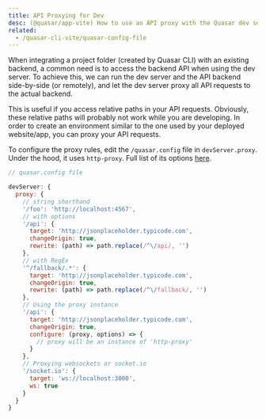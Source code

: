 ```yaml
---
title: API Proxying for Dev
desc: (@quasar/app-vite) How to use an API proxy with the Quasar dev server.
related:
  - /quasar-cli-vite/quasar-config-file
---
```


When integrating a project folder (created by Quasar CLI) with an existing backend, a common need is to access the backend API when using the dev server. To achieve this, we can run the dev server and the API backend side-by-side (or remotely), and let the dev server proxy all API requests to the actual backend.

This is useful if you access relative paths in your API requests. Obviously, these relative paths will probably not work while you are developing. In order to create an environment similar to the one used by your deployed website/app, you can proxy your API requests.

To configure the proxy rules, edit the `/quasar.config` file in `devServer.proxy`. Under the hood, it uses `http-proxy`. Full list of its options [here](https://github.com/http-party/node-http-proxy#options).

```js
// quasar.config file

devServer: {
  proxy: {
    // string shorthand
    '/foo': 'http://localhost:4567',
    // with options
    '/api': {
      target: 'http://jsonplaceholder.typicode.com',
      changeOrigin: true,
      rewrite: (path) => path.replace(/^\/api/, '')
    },
    // with RegEx
    '^/fallback/.*': {
      target: 'http://jsonplaceholder.typicode.com',
      changeOrigin: true,
      rewrite: (path) => path.replace(/^\/fallback/, '')
    },
    // Using the proxy instance
    '/api': {
      target: 'http://jsonplaceholder.typicode.com',
      changeOrigin: true,
      configure: (proxy, options) => {
        // proxy will be an instance of 'http-proxy'
      }
    },
    // Proxying websockets or socket.io
    '/socket.io': {
      target: 'ws://localhost:3000',
      ws: true
    }
  }
}
```
